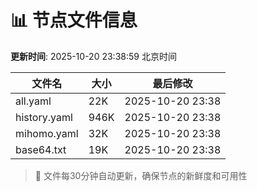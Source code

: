 # 📊 节点文件信息

**更新时间**: 2025-10-20 23:38:59 北京时间

| 文件名 | 大小 | 最后修改 |
|--------|------|----------|
| all.yaml | 22K | 2025-10-20 23:38 |
| history.yaml | 946K | 2025-10-20 23:38 |
| mihomo.yaml | 32K | 2025-10-20 23:38 |
| base64.txt | 19K | 2025-10-20 23:38 |

> 🔄 文件每30分钟自动更新，确保节点的新鲜度和可用性
